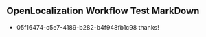 ## OpenLocalization Workflow Test MarkDown
* 05f16474-c5e7-4189-b282-b4f948fb1c98 thanks!

<!--HONumber=Jan17_HO2-->


